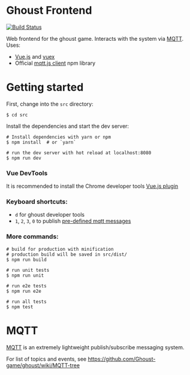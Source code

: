 # Ghoust Frontend

[![Build Status](https://travis-ci.org/Ghoust-game/frontend.svg?branch=master)](https://travis-ci.org/Ghoust-game/frontend)

Web frontend for the ghoust game. Interacts with the system via [MQTT](http://mqtt.org/). Uses:

* [Vue.js](https://vuejs.org/) and [vuex](https://vuex.vuejs.org/en/intro.html)
* Official [mqtt.js client](https://www.npmjs.com/package/mqtt) npm library


# Getting started

First, change into the `src` directory:

    $ cd src

Install the dependencies and start the dev server:

    # Install dependencies with yarn or npm
    $ npm install  # or `yarn`

    # run the dev server with hot reload at localhost:8080
    $ npm run dev

### Vue DevTools

It is recommended to install the Chrome developer tools [Vue.js plugin](https://chrome.google.com/webstore/detail/vuejs-devtools/nhdogjmejiglipccpnnnanhbledajbpd)

### Keyboard shortcuts:

* `d` for ghoust developer tools
* `1`, `2`, `3`, `0` to publish [pre-defined mqtt messages](https://github.com/Ghoust-game/frontend/blob/master/src/src/App.vue#L24)

### More commands:

    # build for production with minification
    # production build will be saved in src/dist/
    $ npm run build

    # run unit tests
    $ npm run unit

    # run e2e tests
    $ npm run e2e

    # run all tests
    $ npm test


# MQTT

[MQTT](http://mqtt.org/) is an extremely lightweight publish/subscribe messaging system.

For list of topics and events, see https://github.com/Ghoust-game/ghoust/wiki/MQTT-tree
